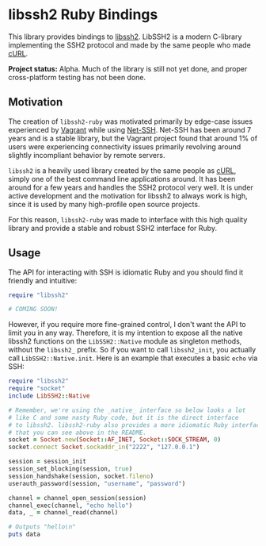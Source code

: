 # libssh2 Ruby Bindings

This library provides bindings to [libssh2](http://www.libssh2.org). LibSSH2
is a modern C-library implementing the SSH2 protocol and made by the same
people who made [cURL](http://curl.haxx.se/).

**Project status:** Alpha. Much of the library is still not yet done,
and proper cross-platform testing has not been done.

## Motivation

The creation of `libssh2-ruby` was motivated primarily by edge-case issues
experienced by [Vagrant](http://vagrantup.com) while using
[Net-SSH](https://github.com/net-ssh/net-ssh). Net-SSH has been around 7
years and is a stable library, but the Vagrant project found that around 1%
of users were experiencing connectivity issues primarily revolving around
slightly incompliant behavior by remote servers.

`libssh2` is a heavily used library created by the same people as
[cURL](http://curl.haxx.se/), simply one of the best command line applications
around. It has been around for a few years and handles the SSH2 protocol
very well. It is under active development and the motivation for libssh2
to always work is high, since it is used by many high-profile open source
projects.

For this reason, `libssh2-ruby` was made to interface with this high
quality library and provide a stable and robust SSH2 interface for Ruby.

## Usage

The API for interacting with SSH is idiomatic Ruby and you should find
it friendly and intuitive:

```ruby
require "libssh2"

# COMING SOON!
```

However, if you require more fine-grained control, I don't want the
API to limit you in any way. Therefore, it is my intention to expose
all the native libssh2 functions on the `LibSSH2::Native`
module as singleton methods, without the `libssh2_` prefix. So if you want
to call `libssh2_init`, you actually call `LibSSH2::Native.init`. Here is
an example that executes a basic `echo` via SSH:

```ruby
require "libssh2"
require "socket"
include LibSSH2::Native

# Remember, we're using the _native_ interface so below looks a lot
# like C and some nasty Ruby code, but it is the direct interface
# to libssh2. libssh2-ruby also provides a more idiomatic Ruby interface
# that you can see above in the README.
socket = Socket.new(Socket::AF_INET, Socket::SOCK_STREAM, 0)
socket.connect Socket.sockaddr_in("2222", "127.0.0.1")

session = session_init
session_set_blocking(session, true)
session_handshake(session, socket.fileno)
userauth_password(session, "username", "password")

channel = channel_open_session(session)
channel_exec(channel, "echo hello")
data, _ = channel_read(channel)

# Outputs "hello\n"
puts data
```
